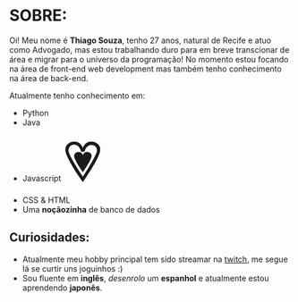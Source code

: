 # SOBRE: 

Oi! Meu nome é **Thiago Souza**, tenho 27 anos, natural de Recife e atuo como Advogado, mas estou trabalhando duro para em breve transcionar de área e migrar para o universo da programação! No momento estou focando na área de front-end web development mas também tenho conhecimento na área de back-end.

Atualmente tenho conhecimento em:
- Python
- Java
- Javascript <span style='font-size:100px;'>&#128151;</span> 
- CSS & HTML 
- Uma **noçãozinha** de banco de dados 

## Curiosidades: 

- Atualmente meu hobby principal tem sido streamar na [twitch](https://twitch.tv/ticoticoliro), me segue lá se curtir uns joguinhos :)
- Sou fluente em **inglês**, *desenrolo* um **espanhol** e atualmente estou aprendendo **japonês**. 



